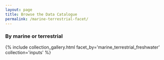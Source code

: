 ```yaml
---
layout: page
title: Browse the Data Catalogue
permalink: /marine-terrestrial-facet/
---
```


### By marine or terrestrial

{% include collection_gallery.html facet_by='marine_terrestrial_freshwater' collection='inputs' %}